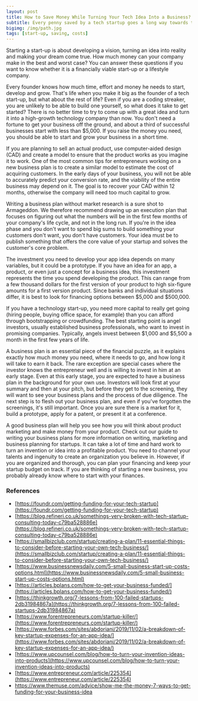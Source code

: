```yaml
---
layout: post
title: How to Save Money While Turning Your Tech Idea Into a Business?
subtitle: Every penny saved by a tech startup goes a long way towards their success
bigimg: /img/path.jpg
tags: [start-up, saving, costs]
---
```


Starting a start-up is about developing a vision, turning an idea into reality and making your dream come true. How much money can your company make in the best and worst case? You can answer these questions if you want to know whether it is a financially viable start-up or a lifestyle company.

Every founder knows how much time, effort and money he needs to start, develop and grow. That's life when you make it big as the founder of a tech start-up, but what about the rest of life? Even if you are a coding streaker, you are unlikely to be able to build one yourself, so what does it take to get started? There is no better time to try to come up with a great idea and turn it into a high-growth technology company than now. You don't need a fortune to get your business off the ground, and about a third of successful businesses start with less than $5,000. If you raise the money you need, you should be able to start and grow your business in a short time.

If you are planning to sell an actual product, use computer-aided design (CAD) and create a model to ensure that the product works as you imagine it to work. One of the most common tips for entrepreneurs working on a new business plan is to create a similar model to estimate the cost of acquiring customers. In the early days of your business, you will not be able to accurately predict your conversion rate, and the viability of the entire business may depend on it. The goal is to recover your CAD within 12 months, otherwise the company will need too much capital to grow. 

Writing a business plan without market research is a sure shot to Armageddon. We therefore recommend drawing up an execution plan that focuses on figuring out what the numbers will be in the first few months of your company's life cycle, and not in the long run. If you're in the idea phase and you don't want to spend big sums to build something your customers don't want, you don't have customers. Your idea must be to publish something that offers the core value of your startup and solves the customer's core problem. 

The investment you need to develop your app idea depends on many variables, but it could be a prototype. If you have an idea for an app, a product, or even just a concept for a business idea, this investment represents the time you spend developing the product. This can range from a few thousand dollars for the first version of your product to high six-figure amounts for a first version product. Since banks and individual situations differ, it is best to look for financing options between $5,000 and $500,000. 

If you have a technology start-up, you need more capital to really get going (hiring people, buying office space, for example) than you can afford through bootstrapping or crowdfunding. The best starting point is angel investors, usually established business professionals, who want to invest in promising companies. Typically, angels invest between $1,000 and $5,500 a month in the first few years of life. 

A business plan is an essential piece of the financial puzzle, as it explains exactly how much money you need, where it needs to go, and how long it will take to earn it back. The rare exception are special cases where the investor knows the entrepreneur well and is willing to invest in him at an early stage. Even at this early stage, you are expected to have a business plan in the background for your own use. Investors will look first at your summary and then at your pitch, but before they get to the screening, they will want to see your business plans and the process of due diligence. The next step is to flesh out your business plan, and even if you've forgotten the screenings, it's still important. Once you are sure there is a market for it, build a prototype, apply for a patent, or present it at a conference. 

A good business plan will help you see how you will think about product marketing and make money from your product. Check out our guide to writing your business plans for more information on writing, marketing and business planning for startups. It can take a lot of time and hard work to turn an invention or idea into a profitable product. You need to channel your talents and ingenuity to create an organization you believe in. However, if you are organized and thorough, you can plan your financing and keep your startup budget on track. If you are thinking of starting a new business, you probably already know where to start with your finances.

### References

* [https://foundr.com/getting-funding-for-your-tech-startup](https://foundr.com/getting-funding-for-your-tech-startup)
* [https://blog.refineri.co.uk/somethings-very-broken-with-tech-startup-consulting-today-c79ba528886e](https://blog.refineri.co.uk/somethings-very-broken-with-tech-startup-consulting-today-c79ba528886e)
* [https://smallbizclub.com/startup/creating-a-plan/11-essential-things-to-consider-before-starting-your-own-tech-business/](https://smallbizclub.com/startup/creating-a-plan/11-essential-things-to-consider-before-starting-your-own-tech-business/)
* [https://www.businessnewsdaily.com/5-small-business-start-up-costs-options.html](https://www.businessnewsdaily.com/5-small-business-start-up-costs-options.html)
* [https://articles.bplans.com/how-to-get-your-business-funded/](https://articles.bplans.com/how-to-get-your-business-funded/)
* [https://thinkgrowth.org/7-lessons-from-100-failed-startups-2db31984867a](https://thinkgrowth.org/7-lessons-from-100-failed-startups-2db31984867a)
* [https://www.forentrepreneurs.com/startup-killer/](https://www.forentrepreneurs.com/startup-killer/)
* [https://www.forbes.com/sites/abdoriani/2019/11/02/a-breakdown-of-key-startup-expenses-for-an-app-idea/](https://www.forbes.com/sites/abdoriani/2019/11/02/a-breakdown-of-key-startup-expenses-for-an-app-idea/)
* [https://www.upcounsel.com/blog/how-to-turn-your-invention-ideas-into-products](https://www.upcounsel.com/blog/how-to-turn-your-invention-ideas-into-products)
* [https://www.entrepreneur.com/article/225354](https://www.entrepreneur.com/article/225354)
* [https://www.themuse.com/advice/show-me-the-money-7-ways-to-get-funding-for-your-business-idea ](https://www.themuse.com/advice/show-me-the-money-7-ways-to-get-funding-for-your-business-idea )